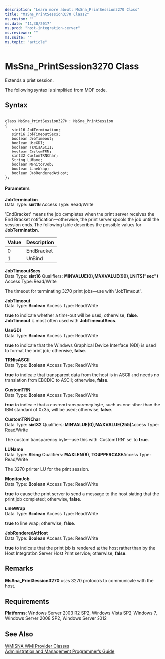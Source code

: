 ```yaml
---
description: "Learn more about: MsSna_PrintSession3270 Class"
title: "MsSna_PrintSession3270 Class2"
ms.custom: ""
ms.date: "11/30/2017"
ms.prod: "host-integration-server"
ms.reviewer: ""
ms.suite: ""
ms.topic: "article"
---
```

# MsSna_PrintSession3270 Class
Extends a print session.  
  
 The following syntax is simplified from MOF code.  
  
## Syntax  
  
```  
  
class MsSna_PrintSession3270 : MsSna_PrintSession  
{  
   sint16 JobTermination;  
   sint16 JobTimeoutSecs;  
   boolean JobTimeout;  
   boolean UseGDI;  
   boolean TRNisASCII;  
   boolean CustomTRN;  
   sint32 CustomTRNChar;  
   String LUName;  
   boolean MonitorJob;  
   boolean LineWrap;  
   boolean JobRenderedAtHost;  
};  
```  
  
#### Parameters  
 **JobTermination**  
 Data Type: **sint16** Access Type: Read/Write  
  
 'EndBracket' means the job completes when the print server receives the End Bracket notification—otherwise, the print server spools the job until the session ends. The following table describes the possible values for **JobTermination**.  
  
|Value|Description|  
|-----------|-----------------|  
|0|EndBracket|  
|1|UnBind|  
  
 **JobTimeoutSecs**  
 Data Type: **sint16** Qualifiers: **MINVALUE(0),MAXVALUE(99),UNITS("sec")** Access Type: Read/Write  
  
 The timeout for terminating 3270 print jobs—use with 'JobTimeout'.  
  
 **JobTimeout**  
 Data Type: **Boolean** Access Type: Read/Write  
  
 **true** to indicate whether a time-out will be used; otherwise, **false**. **JobTimeout** is most often used with **JobTimeoutSecs**.  
  
 **UseGDI**  
 Data Type: **Boolean** Access Type: Read/Write  
  
 **true** to indicate that the Windows Graphical Device Interface (GDI) is used to format the print job; otherwise, **false**.  
  
 **TRNisASCII**  
 Data Type: **Boolean** Access Type: Read/Write  
  
 **true** to indicate that transparent data from the host is in ASCII and needs no translation from EBCDIC to ASCII; otherwise, **false**.  
  
 **CustomTRN**  
 Data Type: **Boolean** Access Type: Read/Write  
  
 **true** to indicate that a custom transparency byte, such as one other than the IBM standard of 0x35, will be used; otherwise, **false**.  
  
 **CustomTRNChar**  
 Data Type: **sint32** Qualifiers: <strong>MINVALUE(0),MAXVALUE(255)</strong>Access Type: Read/Write  
  
 The custom transparency byte—use this with 'CustomTRN' set to **true**.  
  
 **LUName**  
 Data Type: **String** Qualifiers: **MAXLEN(8), TOUPPERCASE**Access Type: Read/Write  
  
 The 3270 printer LU for the print session.  
  
 **MonitorJob**  
 Data Type: **Boolean** Access Type: Read/Write  
  
 **true** to cause the print server to send a message to the host stating that the print job completed; otherwise, **false**.  
  
 **LineWrap**  
 Data Type: **Boolean** Access Type: Read/Write  
  
 **true** to line wrap; otherwise, **false**.  
  
 **JobRenderedAtHost**  
 Data Type: **Boolean** Access Type: Read/Write  
  
 **true** to indicate that the print job is rendered at the host rather than by the Host Integration Server Host Print service; otherwise, **false**.  
  
## Remarks  
 **MsSna_PrintSession3270** uses 3270 protocols to communicate with the host.  
  
## Requirements  
 **Platforms**: Windows Server 2003 R2 SP2, Windows Vista SP2, Windows 7, Windows Server 2008 SP2, Windows Server 2012  
  
## See Also  
 [WMISNA WMI Provider Classes](../core/wmisna-wmi-provider-classes2.md)   
 [Administration and Management Programmer's Guide](./administration-and-management-programmer-s-guide2.md)
